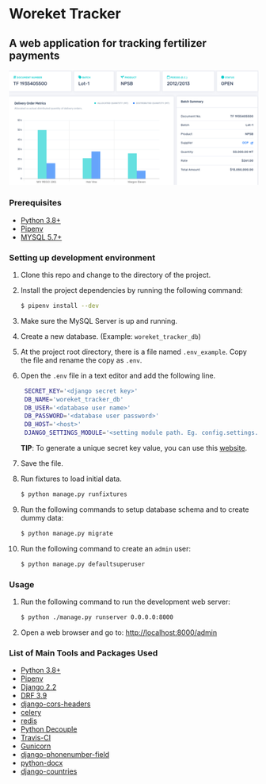 # Woreket Tracker
## A web application for tracking fertilizer payments

![Thumbnail](thumbnail.png)

### Prerequisites
* [Python 3.8+](https://www.python.org/downloads/)
* [Pipenv](https://pipenv.readthedocs.io/en/latest/)
* [MYSQL 5.7+](https://dev.mysql.com/downloads/mysql/)


### Setting up development environment

1. Clone this repo and change to the directory of the project.
2. Install the project dependencies by running the following command:

   ```bash
   $ pipenv install --dev
   ```
3. Make sure the MySQL Server is up and running.

4. Create a new database. (Example: `woreket_tracker_db`)

5. At the project root directory, there is a file named `.env_example`. Copy the file and rename the copy as `.env`.

6. Open the `.env` file in a text editor and add the following line.

   ```bash
    SECRET_KEY='<django secret key>'
    DB_NAME='woreket_tracker_db'
    DB_USER='<database user name>'
    DB_PASSWORD='<database user password>'
    DB_HOST='<host>'
    DJANGO_SETTINGS_MODULE='<setting module path. Eg. config.settings.local>'

   ```

   **TIP**: To generate a unique secret key value, you can use this [website](https://djecrety.ir/).

7. Save the file.

8. Run fixtures to load initial data.

    ```bash
    $ python manage.py runfixtures
    ```

9. Run the following commands to setup database schema and to create dummy data:

    ```bash
    $ python manage.py migrate
    ```

10. Run the following command to create an `admin` user:

    ```bash
    $ python manage.py defaultsuperuser
    ```

### Usage
1. Run the following command to run the development web server:

    ```bash
    $ python ./manage.py runserver 0.0.0.0:8000
    ```

2. Open a web browser and go to: [http://localhost:8000/admin](http://localhost:8000/admin)


### List of Main Tools and Packages Used
* [Python 3.8+](https://www.python.org/downloads/)
* [Pipenv](https://pipenv.readthedocs.io/en/latest/)
* [Django 2.2](https://www.djangoproject.com/download/)
* [DRF 3.9](https://www.django-rest-framework.org/)
* [django-cors-headers](https://pypi.org/project/django-cors-headers/)
* [celery](https://docs.celeryproject.org/)
* [redis](https://redis.io)
* [Python Decouple](https://github.com/henriquebastos/python-decouple)
* [Travis-CI](https://travis-ci.org/)
* [Gunicorn](https://gunicorn.org/)
* [django-phonenumber-field](https://github.com/stefanfoulis/django-phonenumber-field)
* [python-docx](https://python-docx.readthedocs.io/en/latest/)
* [django-countries](https://github.com/SmileyChris/django-countries/)
